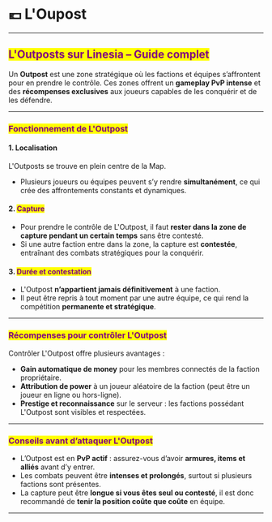 # 💶 L'Oupost

***

## <mark style="color:purple;">L'Outposts sur Linesia – Guide complet</mark>

Un **Outpost** est une zone stratégique où les factions et équipes s’affrontent pour en prendre le contrôle. Ces zones offrent un **gameplay PvP intense** et des **récompenses exclusives** aux joueurs capables de les conquérir et de les défendre.

***

### <mark style="color:purple;">Fonctionnement de L'Outpost</mark>

#### 1. Localisation

L'Outposts se trouve en plein centre de la Map.

* Plusieurs joueurs ou équipes peuvent s’y rendre **simultanément**, ce qui crée des affrontements constants et dynamiques.

#### 2. <mark style="color:purple;">Capture</mark>

* Pour prendre le contrôle de L'Outpost, il faut **rester dans la zone de capture pendant un certain temps** sans être contesté.
* Si une autre faction entre dans la zone, la capture est **contestée**, entraînant des combats stratégiques pour la conquérir.

#### 3. <mark style="color:purple;">Durée et contestation</mark>

* L'Outpost **n’appartient jamais définitivement** à une faction.
* Il peut être repris à tout moment par une autre équipe, ce qui rend la compétition **permanente et stratégique**.

***

### <mark style="color:purple;">Récompenses pour contrôler L'Outpost</mark>

Contrôler L'Outpost offre plusieurs avantages :

* **Gain automatique de money** pour les membres connectés de la faction propriétaire.
* **Attribution de power** à un joueur aléatoire de la faction (peut être un joueur en ligne ou hors-ligne).
* **Prestige et reconnaissance** sur le serveur : les factions possédant L'Outpost sont visibles et respectées.

***

### <mark style="color:purple;">Conseils avant d’attaquer L'Outpost</mark>

* L’Outpost est en **PvP actif** : assurez-vous d’avoir **armures, items et alliés** avant d’y entrer.
* Les combats peuvent être **intenses et prolongés**, surtout si plusieurs factions sont présentes.
* La capture peut être **longue si vous êtes seul ou contesté**, il est donc recommandé de **tenir la position coûte que coûte** en équipe.

***
